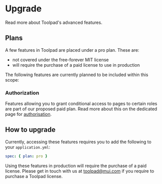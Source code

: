 # Upgrade

<p class="description">Read more about Toolpad's advanced features.</p>

## Plans

A few features in Toolpad are placed under a pro plan. These are:

- not covered under the free-forever MIT license
- will require the purchase of a paid license to use in production

The following features are currently planned to be included within this scope:

### Authorization

Features allowing you to grant conditional access to pages to certain roles are part of our proposed paid plan. Read more about this on the dedicated page for [authorisation](/toolpad/concepts/rbac/).

## How to upgrade

Currently, accessing these features requires you to add the following to your `application.yml`:

```yml
spec: { plan: pro }
```

Using these features in production will require the purchase of a paid license. Please get in touch with us at [toolpad@mui.com](mailto:toolpad@mui.com) if you require to purchase a Toolpad license.
